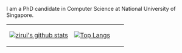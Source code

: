 I am a PhD candidate in Computer Science at National University of Singapore.

<table><tr><td align="center" width="55%">

[![zirui's github stats](https://github-readme-stats.vercel.app/api?username=1989Ryan&show_icons=true)](https://github.com/1989Ryan/)

</td><td align="top" width="45%">

[![Top Langs](https://github-readme-stats.vercel.app/api/top-langs/?username=1989Ryan&layout=compact&show_icons=true)](https://github.com/anuraghazra/github-readme-stats)

</td></tr></table>
